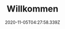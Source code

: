 ---
title: Willkommen
date: 2020-11-05T04:27:58.339Z
draft: false
headline: "شكرًا لك على اهتمامك بالحصول على بطاقة تايوان الذهبية"
description: "نتطلع إلى الترحيب بكم في موقعنا. للأسف ، الصفحة التي طلبتها متاحة حاليًا باللغات التالية فقط:"
---